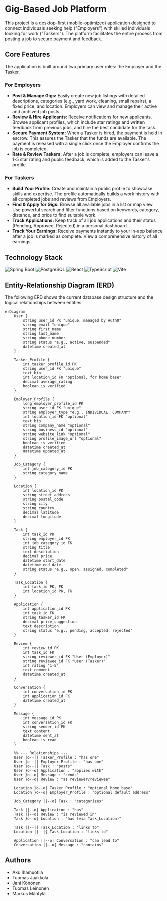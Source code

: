 # Gig-Based Job Platform

This project is a desktop-first (mobile-optimized) application designed to connect individuals seeking help ("Employers") with skilled individuals looking for work ("Taskers"). The platform facilitates the entire process from posting a job to secure payment and feedback.

## Core Features

The application is built around two primary user roles: the Employer and the Tasker.

### For Employers
* **Post & Manage Gigs:** Easily create new job listings with detailed descriptions, categories (e.g., yard work, cleaning, small repairs), a fixed price, and location. Employers can view and manage their active and archived job posts.
* **Review & Hire Applicants:** Receive notifications for new applicants. Browse applicant profiles, which include star ratings and written feedback from previous jobs, and hire the best candidate for the task.
* **Secure Payment System:** When a Tasker is hired, the payment is held in escrow. This assures the Tasker that the funds are available. The payment is released with a single click once the Employer confirms the job is completed.
* **Rate & Review Taskers:** After a job is complete, employers can leave a 1-5 star rating and public feedback, which is added to the Tasker's profile.

### For Taskers
* **Build Your Profile:** Create and maintain a public profile to showcase skills and expertise. The profile automatically builds a work history with all completed jobs and reviews from Employers.
* **Find & Apply for Gigs:** Browse all available jobs in a list or map view. Use powerful search and filter functions based on keywords, category, distance, and price to find suitable work.
* **Track Applications:** Keep track of all job applications and their status (Pending, Approved, Rejected) in a personal dashboard.
* **Track Your Earnings:** Receive payments instantly to your in-app balance after a job is marked as complete. View a comprehensive history of all earnings.

## Technology Stack
![Spring Boot](https://img.shields.io/badge/Spring_Boot-6DB33F?style=for-the-badge&logo=spring-boot&logoColor=white)
![PostgreSQL](https://img.shields.io/badge/PostgreSQL-316192?style=for-the-badge&logo=postgresql&logoColor=white)
![React](https://img.shields.io/badge/React-20232A?style=for-the-badge&logo=react&logoColor=61DAFB)
![TypeScript](https://img.shields.io/badge/TypeScript-007ACC?style=for-the-badge&logo=typescript&logoColor=white)
![Vite](https://img.shields.io/badge/Vite-646CFF?style=for-the-badge&logo=vite&logoColor=white)


## Entity-Relationship Diagram (ERD)

The following ERD shows the current database design structure and the logical relationships between entities.
```mermaid
erDiagram
    User {
        string user_id PK "unique, managed by Auth0"
        string email "unique"
        string first_name
        string last_name
        string phone_number
        string status "e.g., active, suspended"
        datetime created_at
    }

    Tasker_Profile {
        int tasker_profile_id PK
        string user_id FK "unique"
        text bio
        int location_id FK "optional, for home base"
        decimal average_rating
        boolean is_verified
    }

    Employer_Profile {
        long employer_profile_id PK
        string user_id FK "unique"
        string employer_type "e.g., INDIVIDUAL, COMPANY"
        int location_id FK "optional"
        text bio
        string company_name "optional"
        string business_id "optional"
        string website_link "optional"
        string profile_image_url "optional"
        boolean is_verified
        datetime created_at
        datetime updated_at
    }

    Job_Category {
        int job_category_id PK
        string category_name
    }

    Location {
        int location_id PK
        string street_address
        string postal_code
        string city
        string country
        decimal latitude
        decimal longitude
    }

    Task {
        int task_id PK
        string employer_id FK
        int job_category_id FK
        string title
        text description
        decimal price
        datetime start_date
        datetime end_date
        string status "e.g., open, assigned, completed"
    }

    Task_Location {
        int task_id PK, FK
        int location_id PK, FK
    }

    Application {
        int application_id PK
        int task_id FK
        string tasker_id FK
        decimal price_suggestion
        text description
        string status "e.g., pending, accepted, rejected"
    }

    Review {
        int review_id PK
        int task_id FK
        string reviewer_id FK "User (Employer)"
        string reviewee_id FK "User (Tasker)"
        int rating "1-5"
        text comment
        datetime created_at
    }

    Conversation {
        int conversation_id PK
        int application_id FK
        datetime created_at
    }

    Message {
        int message_id PK
        int conversation_id FK
        string sender_id FK
        text content
        datetime sent_at
        boolean is_read
    }

    %% --- Relationships ---
    User |o--|| Tasker_Profile : "has one"
    User |o--|| Employer_Profile : "has one"
    User }o--|| Task : "posts"
    User }o--o| Application : "applies with"
    User }o--o| Message : "sends"
    User }o--o| Review : "as reviewer/reviewee"

    Location }o--o| Tasker_Profile : "optional home base"
    Location }o--o| Employer_Profile : "optional default address"

    Job_Category ||--o{ Task : "categorizes"

    Task ||--o{ Application : "has"
    Task ||--o{ Review : "is reviewed in"
    Task }o--o{ Location : "has (via Task_Location)"

    Task ||--|{ Task_Location : "links to"
    Location ||--|{ Task_Location : "links to"

    Application ||--o| Conversation : "can lead to"
    Conversation ||--o{ Message : "contains"
```

## Authors
* Aku Ihamuotila
* Tuomas Jaakkola
* Jani Könönen
* Tuomas Leinonen
* Markus Mäntylä
